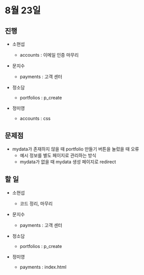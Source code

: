 # 8월 23일

## 진행

- 소현섭
    - accounts : 이메일 인증 마무리

- 문지수
    - payments : 고객 센터

- 정소담
    - portfolios : p_create

- 정미영
    - accounts : css

## 문제점

- mydata가 존재하지 않을 때 portfolio 만들기 버튼을 눌렀을 때 오류
    - 예시 정보를 별도 페이지로 관리하는 방식
    - mydata가 없을 때 mydata 생성 페이지로 redirect

## 할 일

- 소현섭
    - 코드 정리, 마무리

- 문지수
    - payments : 고객 센터

- 정소담
    - portfolios : p_create

- 정미영
    - payments : index.html